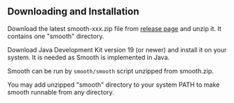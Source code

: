 Downloading and Installation
----------------------------

Download the latest smooth-xxx.zip file from
[release page](https://github.com/mikosik/smooth-build/releases)
and unzip it. It contains one "smooth" directory.

Download Java Development Kit version 19 (or newer) and install it on your
system.
It is needed as Smooth is implemented in Java.

Smooth can be run by `smooth/smooth` script unzipped from smooth.zip.

You may add unzipped "smooth" directory to your system PATH to make smooth
runnable from any directory.
